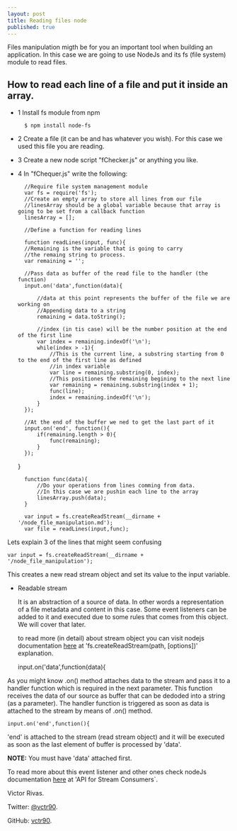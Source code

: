 ```yaml
---
layout: post
title: Reading files node
published: true
---
```


Files manipulation migth be for you an important tool when building an application. In this case we are going to use NodeJs and its fs (file system) module to read files.

How to read each line of a file and put it inside an array.
----------------------------------------------------------

- 1 Install fs module from npm

		$ npm install node-fs

- 2 Create a file (it can be and has whatever you wish). For this case we used this file you are reading.

- 3 Create a new node script "fChecker.js" or anything you like.

- 4 In "fChequer.js" write the following:

		//Require file system management module
		var fs = require('fs');
		//Create an empty array to store all lines from our file
		//linesArray should be a global variable because that array is going to be set from a callback function
		linesArray = [];

		//Define a function for reading lines

		function readLines(input, func){
		//Remaining is the variable that is going to carry
		//the remaing string to process.
		var remaining = '';
		
		//Pass data as buffer of the read file to the handler (the function)
		input.on('data',function(data){

			//data at this point represents the buffer of the file we are working on
			//Appending data to a string
			remaining = data.toString();

			//index (in tis case) will be the number position at the end of the first line
			var index = remaining.indexOf('\n');
			while(index > -1){
				//This is the current line, a substring starting from 0 to the end of the first line as defined
				//in index variable
				var line = remaining.substring(0, index);
				//This positiones the remaining begining to the next line
				var remaining = remaining.substring(index + 1);
				func(line);
				index = remaining.indexOf('\n');
			}
		});

		//At the end of the buffer we ned to get the last part of it
		input.on('end', function(){
			if(remaining.length > 0){
				func(remaining);
			}
		});
	}

		function func(data){
			//Do your operations from lines comming from data.
			//In this case we are pushin each line to the array
			linesArray.push(data);
		}

		var input = fs.createReadStream(__dirname + '/node_file_manipulation.md');
		var file = readLines(input,func);


Lets explain 3 of the lines that might seem confusing

	var input = fs.createReadStream(__dirname + '/node_file_manipulation');

This creates a new read stream object and set its value to the input variable.

- Readable stream

	It is an abstraction of a source of data. In other words a representation of a file metadata and content in this case.
	Some event listeners can be added to it and executed due to some rules that comes from this object. We will cover that later.

	to read more (in detail) about stream object you can visit nodejs documentation [here](http://nodejs.org/api/fs.html#fs_fs_createreadstream_path_options) at 'fs.createReadStream(path, [options])' explanation.

	input.on('data',function(data){

As you might know .on() method attaches data to the stream and pass it to a handler function which is required in the next parameter. This function receives the data of our source as buffer that can be dedoded into a string (as a parameter). The handler function is triggered as soon as data is attached to the stream  by means of .on() method.

	input.on('end',function(){

'end' is attached to the stream (read stream object) and it will be executed as soon as the last element of buffer is processed by 'data'.

**NOTE:** You must have 'data' attached first.

To read more about this event listener and other ones check nodeJs documentation [here](http://nodejs.org/api/stream.html#stream_class_stream_readable) at 'API for Stream Consumers`.

Victor Rivas.

Twitter:	[@vctr90](https://twitter.com/vctr90).

GitHub:		[vctr90](https://github.com/vctr90).
